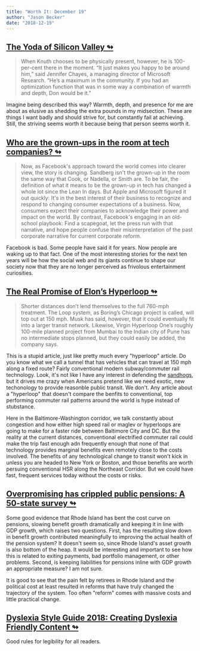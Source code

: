 ```yaml
---
title: "Worth It: December 19"
author: "Jason Becker"
date: "2018-12-19"
---
```


## [The Yoda of Silicon Valley &#8620;](https://www.nytimes.com/2018/12/17/science/donald-knuth-computers-algorithms-programming.html)

> When Knuth chooses to be physically present, however, he is 100-per-cent there in the moment. “It just makes you happy to be around him,” said Jennifer Chayes, a managing director of Microsoft Research. “He’s a maximum in the community. If you had an optimization function that was in some way a combination of warmth and depth, Don would be it.”

Imagine being described this way? Warmth, depth, and presence for me are about as elusive as shedding the extra pounds in my midsection. These are things I want badly and should strive for, but constantly fail at achieving. Still, the striving seems worth it because being that person seems worth it.


## [Who are the grown-ups in the room at tech companies? &#8620;](https://tinyletter.com/lschmeiser/letters/who-are-the-grown-ups-in-the-room-at-tech-companies-swwc-vol-4-issue-13)

> Now, as Facebook's approach toward the world comes into clearer view, the story is changing. Sandberg isn't the grown-up in the room the same way that Cook, or Nadella, or Smith are. To be fair, the definition of what it means to be the grown-up in tech has changed a whole lot since the Lean In days. But Apple and Microsoft figured it out quickly: It's in the best interest of their business to recognize and respond to changing consumer expectations of a business. Now, consumers expect their companies to acknowledge their power and impact on the world. 
> By contrast, Facebook's engaging in an old-school playbook: Find a scapegoat, let the press run with that narrative, and hope people confuse their misinterpretation of the past corporate narrative for current corporate reform.

Facebook is bad. Some people have said it for years. Now people are waking up to that fact. One of the most interesting stories for the next ten years will be how the social web and its giants continue to shape our society now that they are no longer perceived as frivolous entertainment curiosities.

## [The Real Promise of Elon’s Hyperloop &#8620;](https://www.bloomberg.com/news/articles/2018-12-17/elon-s-hyperloop-may-have-as-much-to-offer-suburbs-as-cities)

> Shorter distances don’t lend themselves to the full 760-mph treatment. The Loop system, as Boring’s Chicago project is called, will top out at 150 mph. Musk has said, however, that it could eventually fit into a larger transit network. Likewise, Virgin Hyperloop One’s roughly 100-mile planned project from Mumbai to the Indian city of Pune has no intermediate stops planned, but they could easily be added, the company says. 

This is a stupid article, just like pretty much every "hyperloop" article. Do you know what we call a tunnel that has vehicles that can travel at 150 mph along a fixed route? Fairly conventional modern subway/commuter rail technology. Look, it's not like I have any interest in defending the [sandhogs](https://www.nytimes.com/2017/12/28/nyregion/new-york-subway-construction-costs.html), but it drives me crazy when Americans pretend like we need exotic, new techonology to provide reasonble public transit. We don't. Any article about a "hyperloop" that doesn't compare the benfits to conventional, top performing commuter rail patterns around the world is hype instead of stubstance.

Here in the Baltimore-Washington corridor, we talk constantly about congestion and how either high speed rail or maglev or hyperloops are going to make for a faster ride between Baltimore City and DC. But the reality at the current distances, conventional electrified commuter rail could make the trip fast enough adn frequently enough that none of that technology provides marginal benefits even remotely close to the costs involved. The benefits of any technological change to transit won't kick in unless you are headed to New York or Boston, and those benefits are worth persuing conventional HSR along the Northeast Corridor. But we could have fast, frequent services today without the costs or risks.

## [Overpromising has crippled public pensions: A 50-state survey &#8620;](https://www.wirepoints.com/overpromising-has-crippled-public-pensions-a-50-state-survey/)

Some good evidence that Rhode Island has bent the cost curve on pensions, slowing benefit growth dramatically and keeping it in line with GDP growth, which raises two questions. First, has the resulting slow down in benefit growth contributed meaningfully to improving the actual health of the pension system? It doesn't seem so, since Rhode Island's asset growth is also bottom of the heap. It would be interesting and important to see how this is related to exiting payments, bad portfolio management, or other problems. Second, is keeping liabilities for pensions inline with GDP growth an appropriate measure? I am not sure. 

It is good to see that the pain felt by retirees in Rhode Island and the political cost at least resulted in reforms that have truly changed the trajectory of the system. Too often "reform" comes with massive costs and little practical change.

## [Dyslexia Style Guide 2018: Creating Dyslexia Friendly Content &#8620;](https://www.bdadyslexia.org.uk/common/ckeditor/filemanager/userfiles/Dyslexia_Style_Guide_2018-final.pdf)

Good rules for legibility for all readers.
